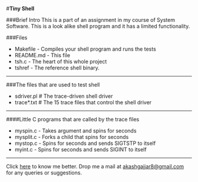 #**Tiny Shell**

###Brief Intro
This is a part of an assignment in my course of System Software. This is a look alike shell program and it has a limited functionality.

###Files
 - Makefile	                - Compiles your shell program and runs the tests
 - README.md	            - This file
 - tsh.c		                    - The heart of this whole project
 - tshref		- The reference shell binary.

----------

###The files that are used to test shell
 - sdriver.pl	# The trace-driven shell driver
 - trace*.txt	# The 15 trace files that control the shell driver

----------

####Little C programs that are called by the trace files
 - myspin.c	- Takes argument <n> and spins for <n> seconds
 - mysplit.c	- Forks a child that spins for <n> seconds
 - mystop.c    - Spins for <n> seconds and sends SIGTSTP to itself
 - myint.c     - Spins for <n> seconds and sends SIGINT to itself


----------


Click [here](https://www.facebook.com/plyterbyrt "Facebook Profile") to know me better.
Drop me a mail at akashgajjar8@gmail.com for any queries or suggestions.
